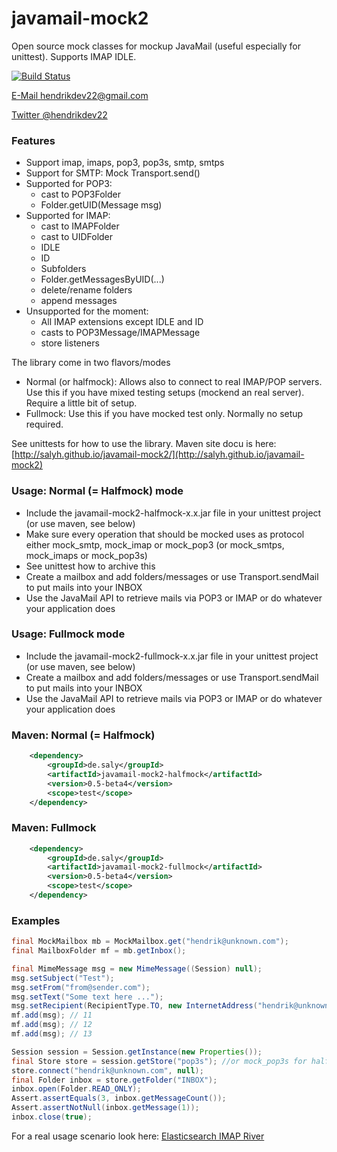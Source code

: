 javamail-mock2
==============

Open source mock classes for mockup JavaMail (useful especially for unittest). Supports IMAP IDLE.

[![Build Status](https://travis-ci.org/salyh/javamail-mock2.svg?branch=master)](https://travis-ci.org/salyh/javamail-mock2)

<a href="mailto:hendrikdev22@gmail.com">E-Mail hendrikdev22@gmail.com</a><p>
<a href="https://twitter.com/hendrikdev22">Twitter @hendrikdev22</a>

<h3>Features</h3>

* Support imap, imaps, pop3, pop3s, smtp, smtps
* Support for SMTP: Mock Transport.send()
* Supported for POP3: 
    * cast to POP3Folder
    * Folder.getUID(Message msg)
* Supported for IMAP: 
    * cast to IMAPFolder
    * cast to UIDFolder
    * IDLE
    * ID
    * Subfolders
    * Folder.getMessagesByUID(...)
    * delete/rename folders
    * append messages
* Unsupported for the moment: 
    * All IMAP extensions except IDLE and ID
    * casts to POP3Message/IMAPMessage
    * store listeners

The library come in two flavors/modes
* Normal (or halfmock): Allows also to connect to real IMAP/POP servers. Use this if you have mixed testing setups (mockend an real server). Require a little bit of setup.
* Fullmock: Use this if you have mocked test only. Normally no setup required.

See unittests for how to use the library.
Maven site docu is here: [http://salyh.github.io/javamail-mock2/](http://salyh.github.io/javamail-mock2)

<h3>Usage: Normal (= Halfmock) mode</h3>

* Include the javamail-mock2-halfmock-x.x.jar file in your unittest project (or use maven, see below)
* Make sure every operation that should be mocked uses as protocol either mock_smtp, mock_imap or mock_pop3 (or mock_smtps, mock_imaps or mock_pop3s)
* See unittest how to archive this
* Create a mailbox and add folders/messages or use Transport.sendMail to put mails into your INBOX
* Use the JavaMail API to retrieve mails via POP3 or IMAP or do whatever your application does

<h3>Usage: Fullmock mode</h3>

* Include the javamail-mock2-fullmock-x.x.jar file in your unittest project (or use maven, see below)
* Create a mailbox and add folders/messages or use Transport.sendMail to put mails into your INBOX
* Use the JavaMail API to retrieve mails via POP3 or IMAP or do whatever your application does

<h3>Maven: Normal (= Halfmock)</h3>

```xml
	<dependency>
		<groupId>de.saly</groupId>
		<artifactId>javamail-mock2-halfmock</artifactId>
		<version>0.5-beta4</version>
		<scope>test</scope>
	</dependency>
```

<h3>Maven: Fullmock</h3>

```xml
	<dependency>
		<groupId>de.saly</groupId>
		<artifactId>javamail-mock2-fullmock</artifactId>
		<version>0.5-beta4</version>
		<scope>test</scope>
	</dependency>
```

<h3>Examples</h3>

```java
final MockMailbox mb = MockMailbox.get("hendrik@unknown.com");
final MailboxFolder mf = mb.getInbox();

final MimeMessage msg = new MimeMessage((Session) null);
msg.setSubject("Test");
msg.setFrom("from@sender.com");
msg.setText("Some text here ...");
msg.setRecipient(RecipientType.TO, new InternetAddress("hendrik@unknown.com"));
mf.add(msg); // 11
mf.add(msg); // 12
mf.add(msg); // 13

Session session = Session.getInstance(new Properties());
final Store store = session.getStore("pop3s"); //or mock_pop3s for halfmock
store.connect("hendrik@unknown.com", null);
final Folder inbox = store.getFolder("INBOX");
inbox.open(Folder.READ_ONLY);
Assert.assertEquals(3, inbox.getMessageCount());
Assert.assertNotNull(inbox.getMessage(1));
inbox.close(true);
```

For a real usage scenario look here: [Elasticsearch IMAP River](https://github.com/salyh/elasticsearch-river-imap)
